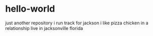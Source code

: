 # hello-world
just another repository
i run track for jackson i like pizza chicken in a relationship live in jacksonville florida
